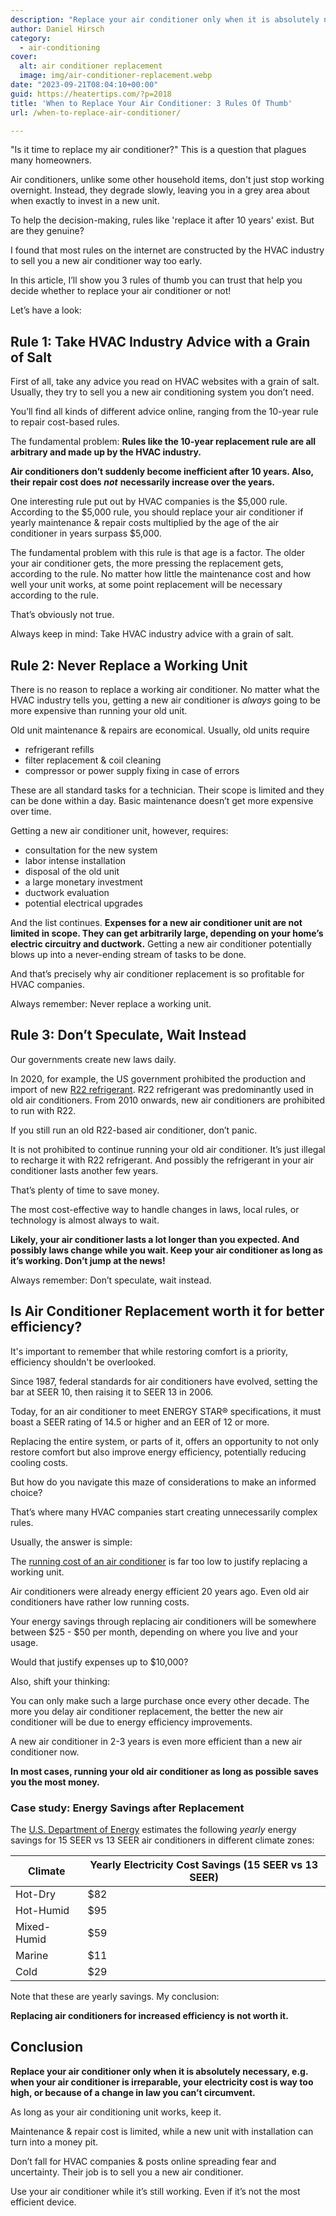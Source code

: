 ```yaml
---
description: "Replace your air conditioner only when it is absolutely necessary, e.g. when your air conditioner is irreparable."
author: Daniel Hirsch
category:
  - air-conditioning
cover:
  alt: air conditioner replacement
  image: img/air-conditioner-replacement.webp
date: "2023-09-21T08:04:10+00:00"
guid: https://heatertips.com/?p=2018
title: 'When to Replace Your Air Conditioner: 3 Rules Of Thumb'
url: /when-to-replace-air-conditioner/

---
```

"Is it time to replace my air conditioner?" This is a question that plagues many homeowners.

Air conditioners, unlike some other household items, don't just stop working overnight. Instead, they degrade slowly, leaving you in a grey area about when exactly to invest in a new unit.

To help the decision-making, rules like 'replace it after 10 years' exist. But are they genuine?

I found that most rules on the internet are constructed by the HVAC industry to sell you a new air conditioner way too early.

In this article, I’ll show you 3 rules of thumb you can trust that help you decide whether to replace your air conditioner or not!

Let’s have a look:

## Rule 1: Take HVAC Industry Advice with a Grain of Salt

First of all, take any advice you read on HVAC websites with a grain of salt. Usually, they try to sell you a new air conditioning system you don’t need.

You’ll find all kinds of different advice online, ranging from the 10-year rule to repair cost-based rules.

The fundamental problem: **Rules like the 10-year replacement rule are all arbitrary and made up by the HVAC industry.**

**Air conditioners don’t suddenly become inefficient after 10 years. Also, their repair cost does** **_not_** **necessarily increase over the years.**

One interesting rule put out by HVAC companies is the $5,000 rule. According to the $5,000 rule, you should replace your air conditioner if yearly maintenance & repair costs multiplied by the age of the air conditioner in years surpass $5,000.

The fundamental problem with this rule is that age is a factor. The older your air conditioner gets, the more pressing the replacement gets, according to the rule. No matter how little the maintenance cost and how well your unit works, at some point replacement will be necessary according to the rule.

That’s obviously not true.

Always keep in mind: Take HVAC industry advice with a grain of salt.

## Rule 2: Never Replace a Working Unit

There is no reason to replace a working air conditioner. No matter what the HVAC industry tells you, getting a new air conditioner is _always_ going to be more expensive than running your old unit.

Old unit maintenance & repairs are economical. Usually, old units require

- refrigerant refills
- filter replacement & coil cleaning
- compressor or power supply fixing in case of errors

These are all standard tasks for a technician. Their scope is limited and they can be done within a day. Basic maintenance doesn’t get more expensive over time.

Getting a new air conditioner unit, however, requires:

- consultation for the new system
- labor intense installation
- disposal of the old unit
- a large monetary investment
- ductwork evaluation
- potential electrical upgrades

And the list continues. **Expenses for a new air conditioner unit are not limited in scope. They can get arbitrarily large, depending on your home’s electric circuitry and ductwork.** Getting a new air conditioner potentially blows up into a never-ending stream of tasks to be done.

And that’s precisely why air conditioner replacement is so profitable for HVAC companies.

Always remember: Never replace a working unit.

## Rule 3: Don’t Speculate, Wait Instead

Our governments create new laws daily.

In 2020, for example, the US government prohibited the production and import of new [R22 refrigerant](https://www.supertechhvac.com/r22-freon-ac/). R22 refrigerant was predominantly used in old air conditioners. From 2010 onwards, new air conditioners are prohibited to run with R22.

If you still run an old R22-based air conditioner, don’t panic.

It is not prohibited to continue running your old air conditioner. It’s just illegal to recharge it with R22 refrigerant. And possibly the refrigerant in your air conditioner lasts another few years.

That’s plenty of time to save money.

The most cost-effective way to handle changes in laws, local rules, or technology is almost always to wait.

**Likely, your air conditioner lasts a lot longer than you expected. And possibly laws change while you wait. Keep your air conditioner as long as it’s working. Don’t jump at the news!**

Always remember: Don’t speculate, wait instead.

## Is Air Conditioner Replacement worth it for better efficiency?

It's important to remember that while restoring comfort is a priority, efficiency shouldn't be overlooked.

Since 1987, federal standards for air conditioners have evolved, setting the bar at SEER 10, then raising it to SEER 13 in 2006.

Today, for an air conditioner to meet ENERGY STAR® specifications, it must boast a SEER rating of 14.5 or higher and an EER of 12 or more.

Replacing the entire system, or parts of it, offers an opportunity to not only restore comfort but also improve energy efficiency, potentially reducing cooling costs.

But how do you navigate this maze of considerations to make an informed choice?

That’s where many HVAC companies start creating unnecessarily complex rules.

Usually, the answer is simple:

The [running cost of an air conditioner](/swamp-cooler-vs-air-conditioner-comparison/) is far too low to justify replacing a working unit.

Air conditioners were already energy efficient 20 years ago. Even old air conditioners have rather low running costs.

Your energy savings through replacing air conditioners will be somewhere between $25 - $50 per month, depending on where you live and your usage.

Would that justify expenses up to $10,000?

Also, shift your thinking:

You can only make such a large purchase once every other decade. The more you delay air conditioner replacement, the better the new air conditioner will be due to energy efficiency improvements.

A new air conditioner in 2-3 years is even more efficient than a new air conditioner now.

**In most cases, running your old air conditioner as long as possible saves you the most money.**

### Case study: Energy Savings after Replacement

The [U.S. Department of Energy](https://www.nrel.gov/docs/fy13osti/56283.pdf) estimates the following _yearly_ energy savings for 15 SEER vs 13 SEER air conditioners in different climate zones:

Climate | Yearly Electricity Cost Savings (15 SEER vs 13 SEER)
-- | --
Hot-Dry | $82
Hot-Humid | $95
Mixed-Humid | $59
Marine | $11
Cold | $29

Note that these are yearly savings. My conclusion:

**Replacing air conditioners for increased efficiency is not worth it.**

## Conclusion

**Replace your air conditioner only when it is absolutely necessary, e.g. when your air conditioner is irreparable, your electricity cost is way too high, or because of a change in law you can’t circumvent.**

As long as your air conditioning unit works, keep it.

Maintenance & repair cost is limited, while a new unit with installation can turn into a money pit.

Don’t fall for HVAC companies & posts online spreading fear and uncertainty. Their job is to sell you a new air conditioner.

Use your air conditioner while it’s still working. Even if it’s not the most efficient device.
